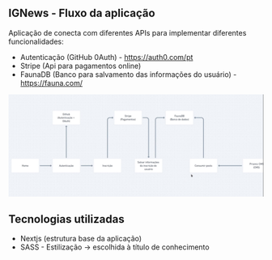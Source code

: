 ## IGNews - Fluxo da aplicação

Aplicação de conecta com diferentes APIs para implementar diferentes funcionalidades:

- Autenticação (GitHub 0Auth) - https://auth0.com/pt
- Stripe (Api para pagamentos online) 
- FaunaDB (Banco para salvamento das informações do usuário) - https://fauna.com/

<img src="./fluxo-aplicação.PNG" alt="My cool logo"/>

## Tecnologias utilizadas

- Nextjs (estrutura base da aplicação)
- SASS - Estilização -> escolhida à título de conhecimento
  